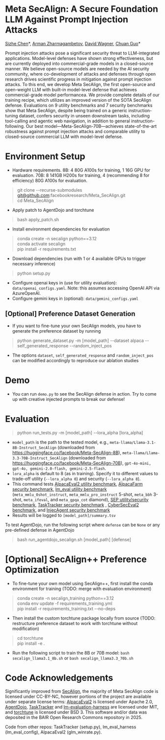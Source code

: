 # Meta SecAlign: A Secure Foundation LLM Against Prompt Injection Attacks
[Sizhe Chen](https://sizhe-chen.github.io)\*, [Arman Zharmagambetov](https://arman-z.github.io), [David Wagner](https://people.eecs.berkeley.edu/~daw), [Chuan Guo](https://sites.google.com/view/chuanguo)\*

Prompt injection attacks pose a significant security threat to LLM-integrated applications. Model-level
defenses have shown strong effectiveness, but are currently deployed into commercial-grade models in
a closed-source manner. We believe open-source models are needed by the AI security community,
where co-development of attacks and defenses through open research drives scientific progress in
mitigation against prompt injection attacks. To this end, we develop Meta SecAlign, the first
open-source and open-weight LLM with built-in model-level defense that achieves commercial-grade
model performancea. We provide complete details of our training recipe, which utilizes an improved
version of the SOTA SecAlign defense. Evaluations on 9 utility benchmarks and 7 security benchmarks
show that Meta SecAlign, despite being trained on a generic instruction-tuning dataset, confers
security in unseen downstream tasks, including tool-calling and agentic web navigation, in addition
to general instruction-following. Our best model—Meta-SecAlign-70B—achieves state-of-the-art
robustness against prompt injection attacks and comparable utility to closed-source commercial LLM
with model-level defense.

# Environment Setup
+ Hardware requirements. 8B: 4 80G A100s for training, 1 16G GPU for evaluation. 70B: 8 141GB H200s for training, 4 (recommending 8 for efficiency) 80G A100s for evaluation.
> git clone --recurse-submodules git@github.com:facebookresearch/Meta_SecAlign.git \
> cd Meta_SecAlign
+ Apply patch to AgentDojo and torchtune
> bash apply_patch.sh
+ Install environment dependencies for evaluation
> conda create -n secalign python==3.12 \
> conda activate secalign \
> pip install -r requirements.txt
+ Download dependencies (run with 1 or 4 available GPUs to trigger necessary inference)
> python setup.py
+ Configure openai keys in (use for utility evaluation): ```data/openai_configs.yaml```. Note: this assumes accessing OpenAI API via AzureOpenAI.
+ Configure gemini keys in (optional): ```data/gemini_configs.yaml```
## [Optional] Preference Dataset Generation
+ If you want to fine-tune your own SecAlign models, you have to generate the preference dataset by running
> python generate_dataset.py -m [model_path] --dataset alpaca --self_generated_response --random_inject_pos
+ The options ```dataset```, ```self_generated_response``` and ```random_inject_pos``` can be modified accordingly to reproduce our ablation studies

# Demo
+ You can run ```demo.py``` to see the SecAlign defense in action. Try to come up with creative injected prompts to break our defense!

# Evaluation
> python run_tests.py -m [model_path] --lora_alpha [lora_alpha]
+ ```model_path``` is the path to the tested model, e.g., ```meta-llama/Llama-3.1-8B-Instruct_SecAlign``` (downloaded from https://huggingface.co/facebook/Meta-SecAlign-8B), ```meta-llama/Llama-3.3-70B-Instruct_SecAlign``` (downloaded from https://huggingface.co/facebook/Meta-SecAlign-70B), ```gpt-4o-mini, gpt-4o, gemini-2.0-flash, gemini-2.5-flash```.
+ ```lora_alpha``` is default to 8 (as in training). Specify it to different values to trade-off utility (```--lora_alpha 0```) and security (```--lora_alpha 8```).
+ This command tests [AlpacaEval2 utility benchmark](https://huggingface.co/datasets/tatsu-lab/alpaca_farm), [AlpacaFarm security benchmark](https://arxiv.org/pdf/2402.06363), [lm_eval utility benchmark](https://github.com/EleutherAI/lm-evaluation-harness) (```meta_mmlu_0shot_instruct```, ```meta_mmlu_pro_instruct``` 5-shot, ```meta_bbh``` 3-shot, ```meta_ifeval```, and ```meta_gpqa_cot``` diamond), [SEP utility/security benchmark](https://arxiv.org/pdf/2403.06833), [TaskTracker security benchmark](https://github.com/microsoft/TaskTracker) , [CyberSecEval2 benchmark](https://ai.meta.com/research/publications/cyberseceval-2-a-wide-ranging-cybersecurity-evaluation-suite-for-large-language-models/), and [InjecAgent security benchmark](https://arxiv.org/pdf/2403.02691)
+ Results will be logged to ```[model_path]/summary.tsv```

To test AgentDojo, run the following script where ```defense``` can be ```None``` or any pre-defined defense in AgentDojo
> bash run_agentdojo_secalign.sh [model_path] [defense]

# [Optional] SecAlign++ Preference Optimization
+ To fine-tune your own model using SecAlign++, first install the conda environment for training (TODO: merge with evaluation environment)
> conda create -n secalign_training python==3.12 \
> conda env update -f requirements_training.yml \
> pip install -r requirements_training.txt --no-deps
+ Then install the custom torchtune package locally from source (TODO: restructure preference dataset to work with torchtune without modification)
> cd torchtune \
> pip install -e .
+ Run the following script to train the 8B or 70B model: ```bash secalign_llama3.1_8b.sh``` or ```bash secalign_llama3.3_70b.sh```

# Code Acknowledgements
Significantly improved from [SecAlign](https://github.com/facebookresearch/SecAlign), the majority of Meta SecAlign code is licensed under CC-BY-NC, however portions of the project are available under separate license terms: [AlpacaEval2](https://github.com/tatsu-lab/alpaca_eval) is licensed under Apache 2.0, [AgentDojo](https://github.com/ethz-spylab/agentdojo), [TaskTracker](https://github.com/microsoft/TaskTracker) and [lm-evaluation-harness](https://github.com/EleutherAI/lm-evaluation-harness) are licensed under MIT, and [torchtune](https://github.com/pytorch/torchtune) is licensed under BSD 3. This software and/or data was deposited in the BAIR Open Research Commons repository in 2025.

Code from other repos: TaskTracker (setup.py), lm_eval_harness (lm_eval_config), AlpacaEval2 (glm_winrate.py).
